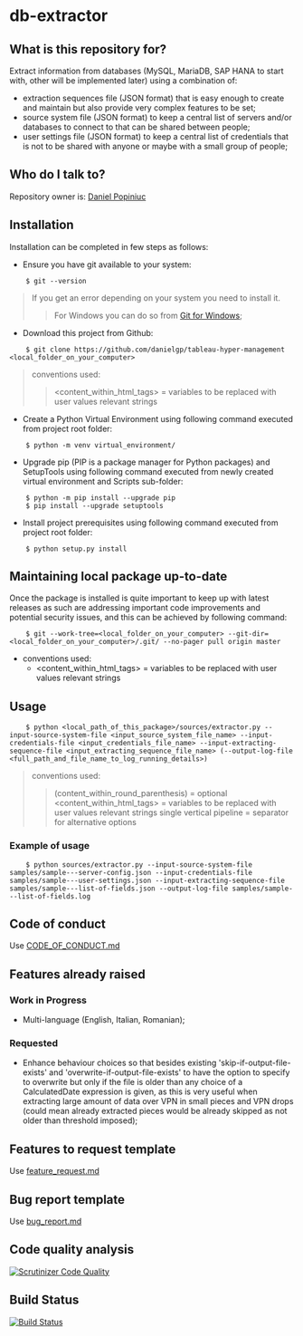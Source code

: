 # db-extractor


## What is this repository for?

Extract information from databases (MySQL, MariaDB, SAP HANA to start with, other will be implemented later) using a combination of:
* extraction sequences file (JSON format) that is easy enough to create and maintain but also provide very complex features to be set;
* source system file (JSON format) to keep a central list of servers and/or databases to connect to that can be shared between people;
* user settings file (JSON format) to keep a central list of credentials that is not to be shared with anyone or maybe with a small group of people; 

## Who do I talk to?

Repository owner is: [Daniel Popiniuc](mailto:danielpopiniuc@gmail.com)


## Installation

Installation can be completed in few steps as follows:
* Ensure you have git available to your system:
```
    $ git --version
```
> If you get an error depending on your system you need to install it.
>> For Windows you can do so from [Git for Windows](https://github.com/git-for-windows/git/releases/);
* Download this project from Github:
```
    $ git clone https://github.com/danielgp/tableau-hyper-management <local_folder_on_your_computer>
```
> conventions used:
>> <content_within_html_tags> = variables to be replaced with user values relevant strings
* Create a Python Virtual Environment using following command executed from project root folder:
```
    $ python -m venv virtual_environment/
```
* Upgrade pip (PIP is a package manager for Python packages) and SetupTools using following command executed from newly created virtual environment and Scripts sub-folder:
```
    $ python -m pip install --upgrade pip
    $ pip install --upgrade setuptools
```
* Install project prerequisites using following command executed from project root folder:
```
    $ python setup.py install
```


## Maintaining local package up-to-date

Once the package is installed is quite important to keep up with latest releases as such are addressing important code improvements and potential security issues, and this can be achieved by following command:
```
    $ git --work-tree=<local_folder_on_your_computer> --git-dir=<local_folder_on_your_computer>/.git/ --no-pager pull origin master
```
- conventions used:
    - <content_within_html_tags> = variables to be replaced with user values relevant strings


## Usage

```
    $ python <local_path_of_this_package>/sources/extractor.py --input-source-system-file <input_source_system_file_name> --input-credentials-file <input_credentials_file_name> --input-extracting-sequence-file <input_extracting_sequence_file_name> (--output-log-file <full_path_and_file_name_to_log_running_details>)
```
> conventions used:
>> (content_within_round_parenthesis) = optional
>> <content_within_html_tags> = variables to be replaced with user values relevant strings
>> single vertical pipeline = separator for alternative options

### Example of usage
```
    $ python sources/extractor.py --input-source-system-file samples/sample---server-config.json --input-credentials-file samples/sample---user-settings.json --input-extracting-sequence-file samples/sample---list-of-fields.json --output-log-file samples/sample---list-of-fields.log
```

## Code of conduct

Use [CODE_OF_CONDUCT.md](.github/CODE_OF_CONDUCT.md)

## Features already raised

### Work in Progress
* Multi-language (English, Italian, Romanian);

### Requested
* Enhance behaviour choices so that besides existing 'skip-if-output-file-exists' and 'overwrite-if-output-file-exists' to have the option to specify to overwrite but only if the file is older than any choice of a CalculatedDate expression is given, as this is very useful when extracting large amount of data over VPN in small pieces and VPN drops (could mean already extracted pieces would be already skipped as not older than threshold imposed);

## Features to request template

Use [feature_request.md](.github/ISSUE_TEMPLATE/feature_request.md)

## Bug report template

Use [bug_report.md](.github/ISSUE_TEMPLATE/bug_report.md)

## Code quality analysis
[![Scrutinizer Code Quality](https://scrutinizer-ci.com/g/danielgp/db-extractor/badges/quality-score.png?b=master)](https://scrutinizer-ci.com/g/danielgp/db-extractor/?branch=master)

## Build Status
[![Build Status](https://scrutinizer-ci.com/g/danielgp/db-extractor/badges/build.png?b=master)](https://scrutinizer-ci.com/g/danielgp/db-extractor/build-status/master)
